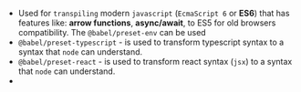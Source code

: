 -  Used for `transpiling` modern `javascript` (`EcmaScript 6` or **ES6**) that has features like: **arrow functions**, **async/await**,  to ES5 for old browsers compatibility. The `@babel/preset-env` can be used 
-  `@babel/preset-typescript` - is used to transform typescript syntax to a syntax that `node` can understand.
-  `@babel/preset-react` - is used to transform react syntax (`jsx`) to a syntax that `node` can understand.
- 